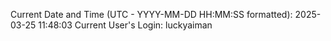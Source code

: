 Current Date and Time (UTC - YYYY-MM-DD HH:MM:SS formatted): 2025-03-25 11:48:03
Current User's Login: luckyaiman
